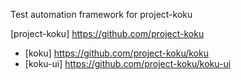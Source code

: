 Test automation framework for project-koku

[project-koku] <https://github.com/project-koku>
- [koku] <https://github.com/project-koku/koku>
- [koku-ui] <https://github.com/project-koku/koku-ui>
